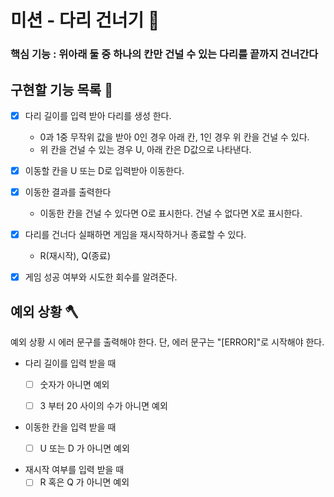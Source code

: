 # 미션 - 다리 건너기 📌


### 핵심 기능 : 위아래 둘 중 하나의 칸만 건널 수 있는 다리를 끝까지 건너간다

## 구현할 기능 목록 🔨

- [x] 다리 길이를 입력 받아 다리를 생성 한다.
    - 0과 1중 무작위 값을 받아 0인 경우 아래 칸, 1인 경우 위 칸을 건널 수 있다.
    - 위 칸을 건널 수 있는 경우 U, 아래 칸은 D값으로 나타낸다.


- [x] 이동할 칸을 U 또는 D로 입력받아 이동한다.


- [x] 이동한 결과를 출력한다
    - 이동한 칸을 건널 수 있다면 O로 표시한다. 건널 수 없다면 X로 표시한다.


- [x] 다리를 건너다 실패하면 게임을 재시작하거나 종료할 수 있다.
    - R(재시작), Q(종료)


- [x] 게임 성공 여부와 시도한 회수를 알려준다.


## 예외 상황 🪓
예외 상황 시 에러 문구를 출력해야 한다. 단, 에러 문구는 "[ERROR]"로 시작해야 한다.

- 다리 길이를 입력 받을 때
    - [ ] 숫자가 아니면 예외
    - [ ] 3 부터 20 사이의 수가 아니면 예외


- 이동한 칸을 입력 받을 때
    - [ ] U 또는 D 가 아니면 예외


- 재시작 여부를 입력 받을 때
    - [ ] R 혹은 Q 가 아니면 예외
